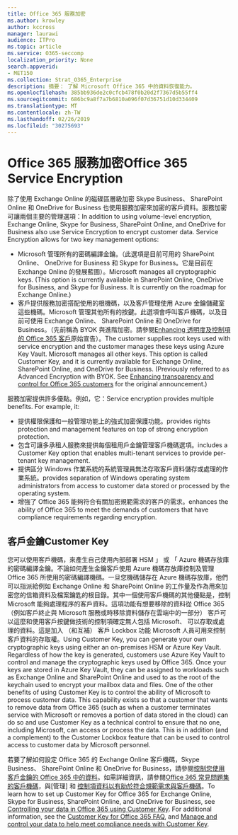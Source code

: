 ```yaml
---
title: Office 365 服務加密
ms.author: krowley
author: kccross
manager: laurawi
audience: ITPro
ms.topic: article
ms.service: O365-seccomp
localization_priority: None
search.appverid:
- MET150
ms.collection: Strat_O365_Enterprise
description: 摘要： 了解 Microsoft Office 365 中的資料恢復能力。
ms.openlocfilehash: 385bb936de2c0cfcb478f0b20d2f7367d5b55ff4
ms.sourcegitcommit: 686bc9a8f7a7b6810a096f07d36751d10d334409
ms.translationtype: MT
ms.contentlocale: zh-TW
ms.lasthandoff: 02/26/2019
ms.locfileid: "30275693"
---
```

# <a name="office-365-service-encryption"></a><span data-ttu-id="55e75-103">Office 365 服務加密</span><span class="sxs-lookup"><span data-stu-id="55e75-103">Office 365 Service Encryption</span></span>

<span data-ttu-id="55e75-p101">除了使用 Exchange Online 的磁碟區層級加密 Skype Business、 SharePoint Online 和 OneDrive for Business 也使用服務加密來加密的客戶資料。服務加密可讓兩個主要的管理選項：</span><span class="sxs-lookup"><span data-stu-id="55e75-p101">In addition to using volume-level encryption, Exchange Online, Skype for Business, SharePoint Online, and OneDrive for Business also use Service Encryption to encrypt customer data. Service Encryption allows for two key management options:</span></span>
- <span data-ttu-id="55e75-p102">Microsoft 管理所有的密碼編譯金鑰。（此選項是目前可用的 SharePoint Online、 OneDrive for Business 和 Skype for Business。它是目前在 Exchange Online 的發展藍圖）。</span><span class="sxs-lookup"><span data-stu-id="55e75-p102">Microsoft manages all cryptographic keys. (This option is currently available in SharePoint Online, OneDrive for Business, and Skype for Business. It is currently on the roadmap for Exchange Online.)</span></span>
- <span data-ttu-id="55e75-p103">客戶提供服務加密搭配使用的根機碼，以及客戶管理使用 Azure 金鑰儲藏室這些機碼。Microsoft 管理其他所有的按鍵。此選項會呼叫客戶機碼，以及目前可使用 Exchange Online、 SharePoint Online 和 OneDrive for Business。（先前稱為 BYOK 與進階加密。請參閱[Enhancing 透明度及控制項的 Office 365 客戶](http://blogs.office.com/2015/04/21/enhancing-transparency-and-control-for-office-365-customers/)原始宣告）。</span><span class="sxs-lookup"><span data-stu-id="55e75-p103">The customer supplies root keys used with service encryption and the customer manages these keys using Azure Key Vault. Microsoft manages all other keys. This option is called Customer Key, and it is currently available for Exchange Online, SharePoint Online, and OneDrive for Business. (Previously referred to as Advanced Encryption with BYOK. See [Enhancing transparency and control for Office 365 customers](http://blogs.office.com/2015/04/21/enhancing-transparency-and-control-for-office-365-customers/) for the original announcement.)</span></span>

<span data-ttu-id="55e75-p104">服務加密提供許多優點。例如，它：</span><span class="sxs-lookup"><span data-stu-id="55e75-p104">Service encryption provides multiple benefits. For example, it:</span></span>
- <span data-ttu-id="55e75-116">提供權限保護和一般管理功能上的強式加密保護功能。</span><span class="sxs-lookup"><span data-stu-id="55e75-116">provides rights protection and management features on top of strong encryption protection.</span></span>
- <span data-ttu-id="55e75-117">包含可讓多承租人服務來提供每個租用戶金鑰管理客戶機碼選項。</span><span class="sxs-lookup"><span data-stu-id="55e75-117">includes a Customer Key option that enables multi-tenant services to provide per-tenant key management.</span></span>
- <span data-ttu-id="55e75-118">提供區分 Windows 作業系統的系統管理員無法存取客戶資料儲存或處理的作業系統。</span><span class="sxs-lookup"><span data-stu-id="55e75-118">provides separation of Windows operating system administrators from access to customer data stored or processed by the operating system.</span></span>
- <span data-ttu-id="55e75-119">增強了 Office 365 能夠符合有關加密規範需求的客戶的需求。</span><span class="sxs-lookup"><span data-stu-id="55e75-119">enhances the ability of Office 365 to meet the demands of customers that have compliance requirements regarding encryption.</span></span>

## <a name="customer-key"></a><span data-ttu-id="55e75-120">客戶金鑰</span><span class="sxs-lookup"><span data-stu-id="55e75-120">Customer Key</span></span>
<span data-ttu-id="55e75-p105">您可以使用客戶機碼，來產生自己使用內部部署 HSM 」 或 「 Azure 機碼存放庫的密碼編譯金鑰。不論如何產生金鑰客戶使用 Azure 機碼存放庫控制及管理 Office 365 所使用的密碼編譯機碼。一旦您機碼儲存在 Azure 機碼存放庫，他們可以指派給例如 Exchange Online 和 SharePoint Online 的工作量及作為用來加密您的信箱資料及檔案鑰匙的根目錄。其中一個使用客戶機碼的其他優點是，控制 Microsoft 能夠處理程序的客戶資料。這項功能有想要移除的資料從 Office 365 （例如客戶終止與 Microsoft 服務或時移除資料儲存在雲端中的一部分） 客戶可以這麼和使用客戶按鍵做技術的控制項確定無人包括 Microsoft、 可以存取或處理的資料。這是加入 （和互補） 客戶 Lockbox 功能 Microsoft 人員可用來控制客戶資料的存取權。</span><span class="sxs-lookup"><span data-stu-id="55e75-p105">Using Customer Key, you can generate your own cryptographic keys using either an on-premises HSM or Azure Key Vault. Regardless of how the key is generated, customers use Azure Key Vault to control and manage the cryptographic keys used by Office 365. Once your keys are stored in Azure Key Vault, they can be assigned to workloads such as Exchange Online and SharePoint Online and used to as the root of the keychain used to encrypt your mailbox data and files. One of the other benefits of using Customer Key is to control the ability of Microsoft to process customer data. This capability exists so that a customer that wants to remove data from Office 365 (such as when a customer terminates service with Microsoft or removes a portion of data stored in the cloud) can do so and use Customer Key as a technical control to ensure that no one, including Microsoft, can access or process the data. This is in addition (and a complement) to the Customer Lockbox feature that can be used to control access to customer data by Microsoft personnel.</span></span>

<span data-ttu-id="55e75-p106">若要了解如何設定 Office 365 的 Exchange Online 客戶機碼，Skype Business、 SharePoint Online 和 OneDrive for Business，請參閱[控制您使用客戶金鑰的 Office 365 中的資料](https://support.office.com/article/Controlling-your-data-in-Office-365-using-Customer-Key-f2cd475a-e592-46cf-80a3-1bfb0fa17697)。如需詳細資訊，請參閱[Office 365 常見問題集的客戶機碼](https://support.office.com/article/Customer-Key-for-Office-365-FAQ-41ae293a-bd5c-4083-acd8-e1a2b4329da6)，與[管理] 和 [控制項資料以有助於符合規範需求與客戶機碼](https://techcommunity.microsoft.com/t5/Microsoft-Ignite-Content-2017/Manage-and-control-your-data-to-help-meet-compliance-needs-with/td-p/117580)。</span><span class="sxs-lookup"><span data-stu-id="55e75-p106">To learn how to set up Customer Key for Office 365 for Exchange Online, Skype for Business, SharePoint Online, and OneDrive for Business, see [Controlling your data in Office 365 using Customer Key](https://support.office.com/article/Controlling-your-data-in-Office-365-using-Customer-Key-f2cd475a-e592-46cf-80a3-1bfb0fa17697). For additional information, see the [Customer Key for Office 365 FAQ](https://support.office.com/article/Customer-Key-for-Office-365-FAQ-41ae293a-bd5c-4083-acd8-e1a2b4329da6), and [Manage and control your data to help meet compliance needs with Customer Key](https://techcommunity.microsoft.com/t5/Microsoft-Ignite-Content-2017/Manage-and-control-your-data-to-help-meet-compliance-needs-with/td-p/117580).</span></span>
